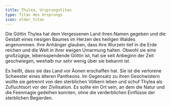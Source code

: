 ```yaml
---
title: Thylea, Ursprungstitan
type: Titan des Ursprungs
icon: elder_titan
---
```


Die Göttin Thylea hat dem Vergessenen Land ihren Namen gegeben und die Gestalt
eines riesigen Baumes im Herzen des heiligen Waldes angenommen. Ihre Anhänger
glauben, dass ihre Wurzeln tief in die Erde reichen und die Welt in ihrer ewigen
Umarmung halten. Obwohl sie eine großzügige, lebensspendende Göttin ist, hat sie
seit Anbeginn der Zeit geschwiegen, weshalb nur sehr wenig über sie bekannt ist.

Es heißt, dass sie das Land vor Äonen erschaffen hat. Sie ist die verlorene
Schwester eines älteren Pantheons. Im Gegensatz zu ihren Geschwistern wollte sie
getrennt von den sterblichen Völkern leben und schuf Thylea als Zufluchtsort vor
der Zivilisation. Es sollte ein Ort sein, an dem die Natur und die Feenmagie
gedeihen konnten, ohne die verderblichen Einflüsse der sterblichen Begierden.
